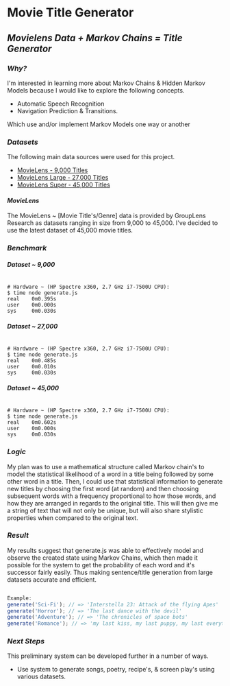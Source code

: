 # Movie Title Generator

## *Movielens Data + Markov Chains = Title Generator*


### *Why?*

I'm interested in learning more about Markov Chains & Hidden Markov Models because I would like to explore the following concepts.
 - Automatic Speech Recognition
 - Navigation Prediction & Transitions.

Which use and/or implement Markov Models one way or another

### *Datasets*

The following main data sources were used for this project.

- [MovieLens - 9,000 Titles](http://grouplens.org/datasets/movielens/)
- [MovieLens Large - 27,000 Titles](http://grouplens.org/datasets/movielens/20m/)
- [MovieLens Super - 45,000 Titles](http://grouplens.org/datasets/movielens/latest/)

#### *MovieLens*

The MovieLens ~ [Movie Title's/Genre] data is provided by GroupLens Research as datasets ranging in size from 9,000 to 45,000. I've decided to use the latest dataset of 45,000 movie titles.

### *Benchmark*

##### *Dataset ~ 9,000*

```

# Hardware ~ (HP Spectre x360, 2.7 GHz i7-7500U CPU):
$ time node generate.js
real    0m0.395s
user    0m0.000s
sys     0m0.030s

```

##### *Dataset ~ 27,000*

```

# Hardware ~ (HP Spectre x360, 2.7 GHz i7-7500U CPU):
$ time node generate.js
real    0m0.485s
user    0m0.010s
sys     0m0.030s

```

##### *Dataset ~ 45,000*

```

# Hardware ~ (HP Spectre x360, 2.7 GHz i7-7500U CPU):
$ time node generate.js
real    0m0.602s
user    0m0.000s
sys     0m0.030s

```


### *Logic*

My plan was to use a mathematical structure called Markov chain's to model the statistical likelihood of a word in a title being followed by some other word in a title. Then, I could use that statistical information to generate new titles by choosing the first word (at random) and then choosing subsequent words with a frequency proportional to how those words, and how they are arranged in regards to the original title. This will then give me a string of text that will not only be unique, but will also share stylistic properties when compared to the original text.

### *Result*

My results suggest that generate.js was able to effectively model and observe the created state using Markov Chains, which then made it possible for the system to get the probability of each word and it's successor fairly easily. Thus making sentence/title generation from large datasets accurate and efficient.

```javascript

Example:
generate('Sci-Fi'); // => 'Interstella 23: Attack of the flying Apes'
generate('Horror'); // => 'The last dance with the devil'
generate('Adventure'); // => 'The chronicles of space bots'
generate('Romance'); // => 'my last kiss, my last puppy, my last everything'

```

### *Next Steps*

This preliminary system can be developed further in a number of ways.

- Use system to generate songs, poetry, recipe's, & screen play's using various datasets.
